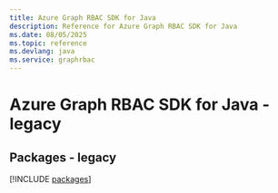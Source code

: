 ```yaml
---
title: Azure Graph RBAC SDK for Java
description: Reference for Azure Graph RBAC SDK for Java
ms.date: 08/05/2025
ms.topic: reference
ms.devlang: java
ms.service: graphrbac
---
```

# Azure Graph RBAC SDK for Java - legacy
## Packages - legacy
[!INCLUDE [packages](graph-rbac-index.md)]